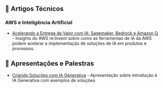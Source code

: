 ## 📝 Artigos Técnicos

### AWS e Inteligência Artificial

- [Acelerando a Entrega de Valor com IA: Sagemaker, Bedrock e Amazon Q](./articles/aws/acelerando-valor-com-ia.md) - Insights do AWS re:Invent sobre como as ferramentas de IA da AWS podem acelerar a implementação de soluções de IA em produtos e processos.

## 🎯 Apresentações e Palestras

- [Criando Soluções com IA Generativa](./presentations/2024-05-tech-day-soluções-com-genai.pdf) - Apresentação sobre introdução à IA Generativa com exemplos de soluções